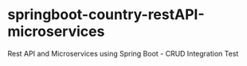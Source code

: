 # springboot-country-restAPI-microservices
Rest API and Microservices using Spring Boot - CRUD Integration Test
